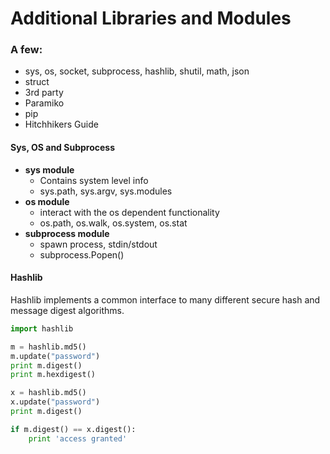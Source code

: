 # Additional Libraries and Modules

### **A few:**

* sys, os, socket, subprocess, hashlib, shutil, math, json
* struct
* 3rd party
* Paramiko
* pip
* Hitchhikers Guide

#### Sys, OS and Subprocess

* **sys module**
  * Contains system level info
  * sys.path, sys.argv, sys.modules
* **os module**
  * interact with the os dependent functionality
  * os.path, os.walk, os.system, os.stat
* **subprocess module**
  * spawn process, stdin/stdout
  * subprocess.Popen\(\)

#### Hashlib

Hashlib implements a common interface to many different secure hash and message digest algorithms.

```py
import hashlib

m = hashlib.md5()
m.update("password")
print m.digest()
print m.hexdigest()

x = hashlib.md5()
x.update("password")
print m.digest()

if m.digest() == x.digest():
    print 'access granted'
```



